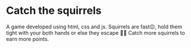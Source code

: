 # Catch the squirrels
A game developed using html, css and js.
Squirrels are fast😉, hold them tight with your both hands or else they escape 🤷‍♂️
Catch more squirrels to earn more points.
